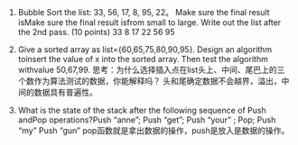 ﻿1. Bubble Sort the list: 33, 56, 17, 8, 95, 22。 Make sure the final result isMake sure the final result isfrom small to large.
Write out the list after the 2nd pass. (10 points)
    33 8 17 22 56 95

2. Give a sorted array as list={60,65,75,80,90,95}. Design an algorithm toinsert the value of x into the sorted array. Then test the algorithm withvalue 50,67,99.
思考：为什么选择插入点在list头上、中间、尾巴上的三个数作为算法测试的数据，你能解释吗？
    头和尾确定数据不会越界，溢出，中间的数据具有普遍性。
    
3. What is the state of the stack after the following sequence of Push andPop operations?Push “anne”; Push “get”; Push “your” ; Pop; Push “my” Push “gun” 
    pop函数就是拿出数据的操作，push是放入是数据的操作。

